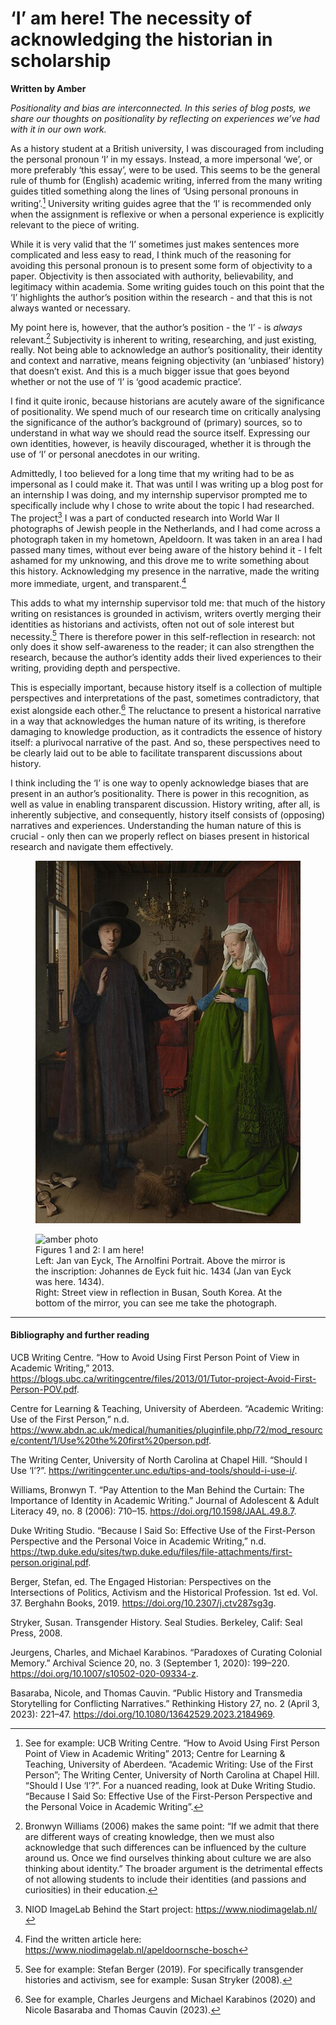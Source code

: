 # ‘I’ am here! The necessity of acknowledging the historian in scholarship
**Written by Amber**

_Positionality and bias are interconnected. In this series of blog posts, we share our thoughts on positionality by reflecting on experiences we’ve had with it in our own work._

As a history student at a British university, I was discouraged from including the personal pronoun ‘I’ in my essays. Instead, a more impersonal ‘we’, or more preferably ‘this essay’, were to be used. This seems to be the general rule of thumb for (English) academic writing, inferred from the many writing guides titled something along the lines of ‘Using personal pronouns in writing’.[^1] University writing guides agree that the ‘I’ is recommended only when the assignment is reflexive or when a personal experience is explicitly relevant to the piece of writing. 

While it is very valid that the ‘I’ sometimes just makes sentences more complicated and less easy to read, I think much of the reasoning for avoiding this personal pronoun is to present some form of objectivity to a paper. Objectivity is then associated with authority, believability, and legitimacy within academia. Some writing guides touch on this point that the ‘I’ highlights the author’s position within the research - and that this is not always wanted or necessary. 

My point here is, however, that the author’s position - the ‘I’ - is _always_ relevant.[^2] Subjectivity is inherent to writing, researching, and just existing, really. Not being able to acknowledge an author’s positionality, their identity and context and narrative, means feigning objectivity (an ‘unbiased’ history) that doesn’t exist. And this is a much bigger issue that goes beyond whether or not the use of ‘I’ is ‘good academic practice’.   

I find it quite ironic, because historians are acutely aware of the significance of positionality. We spend much of our research time on critically analysing the significance of the author’s background of (primary) sources, so to understand in what way we should read the source itself. Expressing our own identities, however, is heavily discouraged, whether it is through the use of ‘I’ or personal anecdotes in our writing. 

Admittedly, I too believed for a long time that my writing had to be as impersonal as I could make it. That was until I was writing up a blog post for an internship I was doing, and my internship supervisor prompted me to specifically include why I chose to write about the topic I had researched. The project[^3] I was a part of conducted research into World War II photographs of Jewish people in the Netherlands, and I had come across a photograph taken in my hometown, Apeldoorn. It was taken in an area I had passed many times, without ever being aware of the history behind it - I felt ashamed for my unknowing, and this drove me to write something about this history. Acknowledging my presence in the narrative, made the writing more immediate, urgent, and transparent.[^4] 

This adds to what my internship supervisor told me: that much of the history writing on resistances is grounded in activism, writers overtly merging their identities as historians and activists, often not out of sole interest but necessity.[^5] There is therefore power in this self-reflection in research: not only does it show self-awareness to the reader; it can also strengthen the research, because the author’s identity adds their lived experiences to their writing, providing depth and perspective. 

This is especially important, because history itself is a collection of multiple perspectives and interpretations of the past, sometimes contradictory, that exist alongside each other.[^6] The reluctance to present a historical narrative in a way that acknowledges the human nature of its writing, is therefore damaging to knowledge production, as it contradicts the essence of history itself: a plurivocal narrative of the past. And so, these perspectives need to be clearly laid out to be able to facilitate transparent discussions about history. 

I think including the ‘I’ is one way to openly acknowledge biases that are present in an author’s positionality. There is power in this recognition, as well as value in enabling transparent discussion. History writing, after all, is inherently subjective, and consequently, history itself consists of (opposing) narratives and experiences. Understanding the human nature of this is crucial - only then can we properly reflect on biases present in historical research and navigate them effectively.

<figure>
  <img src="/static/img/Van_Eyck_-_Arnolfini_Portrait.jpg" alt="arnolfini portrait"> </figure>

<figure>
  <img src="/static/img/amberpositionality.jpg" alt="amber photo">
  <figcaption> Figures 1 and 2: I am here! </br>
   Left: Jan van Eyck, The Arnolfini Portrait. Above the mirror is the inscription: Johannes de Eyck fuit hic. 1434 (Jan van Eyck was here. 1434). </br>
   Right: Street view in reflection in Busan, South Korea. At the bottom of the mirror, you can see me take the photograph. 
 </figcaption>
</figure>

---
#### Bibliography and further reading
UCB Writing Centre. “How to Avoid Using First Person Point of View in Academic Writing,” 2013. https://blogs.ubc.ca/writingcentre/files/2013/01/Tutor-project-Avoid-First-Person-POV.pdf.

Centre for Learning & Teaching, University of Aberdeen. “Academic Writing: Use of the First Person,” n.d. https://www.abdn.ac.uk/medical/humanities/pluginfile.php/72/mod_resource/content/1/Use%20the%20first%20person.pdf. 

The Writing Center, University of North Carolina at Chapel Hill. “Should I Use ‘I’?”. https://writingcenter.unc.edu/tips-and-tools/should-i-use-i/. 

Williams, Bronwyn T. “Pay Attention to the Man Behind the Curtain: The Importance of Identity in Academic Writing.” Journal of Adolescent & Adult Literacy 49, no. 8 (2006): 710–15. https://doi.org/10.1598/JAAL.49.8.7. 

Duke Writing Studio. “Because I Said So: Effective Use of the First-Person Perspective and the Personal Voice in Academic Writing,” n.d. https://twp.duke.edu/sites/twp.duke.edu/files/file-attachments/first-person.original.pdf. 

Berger, Stefan, ed. The Engaged Historian: Perspectives on the Intersections of Politics, Activism and the Historical Profession. 1st ed. Vol. 37. Berghahn Books, 2019. https://doi.org/10.2307/j.ctv287sg3g. 

 Stryker, Susan. Transgender History. Seal Studies. Berkeley, Calif: Seal Press, 2008.

Jeurgens, Charles, and Michael Karabinos. “Paradoxes of Curating Colonial Memory.” Archival Science 20, no. 3 (September 1, 2020): 199–220. https://doi.org/10.1007/s10502-020-09334-z. 

Basaraba, Nicole, and Thomas Cauvin. “Public History and Transmedia Storytelling for Conflicting Narratives.” Rethinking History 27, no. 2 (April 3, 2023): 221–47. https://doi.org/10.1080/13642529.2023.2184969.


[^1]: See for example: UCB Writing Centre. “How to Avoid Using First Person Point of View in Academic Writing” 2013; Centre for Learning & Teaching, University of Aberdeen. “Academic Writing: Use of the First Person”; The Writing Center, University of North Carolina at Chapel Hill. “Should I Use ‘I’?”. For a nuanced reading, look at Duke Writing Studio. “Because I Said So: Effective Use of the First-Person Perspective and the Personal Voice in Academic Writing”. 
[^2]: Bronwyn Williams (2006) makes the same point: “If we admit that there are different ways of creating knowledge, then we must also acknowledge that such differences can be influenced by the culture around us. Once we find ourselves thinking about culture we are also thinking about identity.” The broader argument is the detrimental effects of not allowing students to include their identities (and passions and curiosities) in their education. 
[^3]: NIOD ImageLab Behind the Start project: https://www.niodimagelab.nl/ 
[^4]: Find the written article here: https://www.niodimagelab.nl/apeldoornsche-bosch  
[^5]: See for example: Stefan Berger (2019). For specifically transgender histories and activism, see for example: Susan Stryker (2008).
[^6]: See for example, Charles Jeurgens and Michael Karabinos (2020) and Nicole Basaraba and 
Thomas Cauvin (2023).
